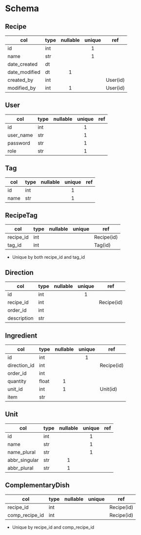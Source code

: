 # Schema

## Recipe
| col           | type | nullable | unique | ref      |
| ------------- | ---- | :------: | :----: | -------- |
| id            | int  |          |   1    |          |
| name          | str  |          |   1    |          |
| date_created  | dt   |          |        |          |
| date_modified | dt   |    1     |        |          |
| created_by    | int  |          |        | User(id) |
| modified_by   | int  |    1     |        | User(id) |


## User
| col       | type | nullable | unique | ref |
| --------- | ---- | :------: | :----: | --- |
| id        | int  |          |   1    |     |
| user_name | str  |          |   1    |     |
| password  | str  |          |   1    |     |
| role      | str  |          |   1    |     |

## Tag
| col  | type | nullable | unique | ref |
| ---- | ---- | :------: | :----: | --- |
| id   | int  |          |   1    |     |
| name | str  |          |   1    |     |

## RecipeTag
| col       | type | nullable | unique | ref        |
| --------- | ---- | :------: | :----: | ---------- |
| recipe_id | int  |          |        | Recipe(id) |
| tag_id    | int  |          |        | Tag(id)    |

- Unique by both recipe_id and tag_id

## Direction
| col         | type | nullable | unique | ref        |
| ----------- | ---- | :------: | :----: | ---------- |
| id          | int  |          |   1    |            |
| recipe_id   | int  |          |        | Recipe(id) |
| order_id    | int  |          |        |            |
| description | str  |          |        |            |

## Ingredient
| col          | type  | nullable | unique | ref        |
| ------------ | ----- | :------: | :----: | ---------- |
| id           | int   |          |   1    |            |
| direction_id | int   |          |        | Recipe(id) |
| order_id     | int   |          |        |            |
| quantity     | float |    1     |        |            |
| unit_id      | int   |    1     |        | Unit(id)   |
| item         | str   |          |        |            |

## Unit
| col           | type | nullable | unique | ref |
| ------------- | ---- | :------: | :----: | --- |
| id            | int  |          |   1    |     |
| name          | str  |          |   1    |     |
| name_plural   | str  |          |   1    |     |
| abbr_singular | str  |    1     |        |     |
| abbr_plural   | str  |    1     |        |     |



## ComplementaryDish
| col            | type | nullable | unique | ref        |
| -------------- | ---- | :------: | :----: | ---------- |
| recipe_id      | int  |          |        | Recipe(id) |
| comp_recipe_id | int  |          |        | Recipe(id) |

- Unique by recipe_id and comp_recipe_id